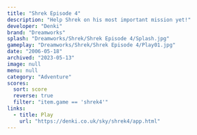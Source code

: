```yaml
---
title: "Shrek Episode 4"
description: "Help Shrek on his most important mission yet!"
developer: "Denki"
brand: "Dreamworks"
splash: "Dreamworks/Shrek/Shrek Episode 4/Splash.jpg"
gameplay: "Dreamworks/Shrek/Shrek Episode 4/Play01.jpg"
date: "2006-05-18"
archived: "2023-05-13"
image: null
menu: null
category: "Adventure"
scores:
  sort: score
  reverse: true
  filter: "item.game == 'shrek4'"
links:
  - title: Play
    url: "https://denki.co.uk/sky/shrek4/app.html"
---
```


